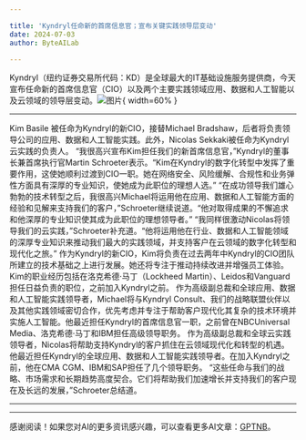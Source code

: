 ```yaml
---

title: 'Kyndryl任命新的首席信息官；宣布关键实践领导层变动'
date: 2024-07-03
author: ByteAILab

---
```


Kyndryl（纽约证券交易所代码：KD）是全球最大的IT基础设施服务提供商，今天宣布任命新的首席信息官（CIO）以及两个主要实践领域应用、数据和人工智能以及云领域的领导层变动。![图片](https://ai-techpark.com/wp-content/uploads/2024/07/Kyndryl-Appoints-960x540.jpg){ width=60% }

---

Kim Basile 被任命为Kyndryl的新CIO，接替Michael Bradshaw，后者将负责领导公司的应用、数据和人工智能实践。此外，Nicolas Sekkaki被任命为Kyndryl云实践的负责人。
“我很高兴宣布Kim担任我们的新首席信息官，”Kyndryl的董事长兼首席执行官Martin Schroeter表示。“Kim在Kyndryl的数字化转型中发挥了重要作用，这使她顺利过渡到CIO一职。她在网络安全、风险缓解、合规性和业务弹性方面具有深厚的专业知识，使她成为此职位的理想人选。”
“在成功领导我们雄心勃勃的技术转型之后，我很高兴Michael将运用他在应用、数据和人工智能方面的经验和见解来支持我们的客户，”Schroeter继续说道。“他对取得成果的不懈追求和他深厚的专业知识使其成为此职位的理想领导者。”
“我同样很激动Nicolas将领导我们的云实践，”Schroeter补充道。“他将运用他在行业、数据和人工智能领域的深厚专业知识来推动我们最大的实践领域，并支持客户在云领域的数字化转型和现代化之旅。”
作为Kyndryl的新CIO，Kim将负责在过去两年中Kyndryl的CIO团队所建立的技术基础之上进行发展。她还将专注于推动持续改进并增强员工体验。Kim的职业经历包括在洛克希德·马丁（Lockheed Martin）、Leidos和Vanguard担任日益负责的职位，之前加入Kyndryl之前。
作为高级副总裁和全球应用、数据和人工智能实践领导者，Michael将与Kyndryl Consult、我们的战略联盟伙伴以及其他实践领域密切合作，优先考虑并专注于帮助客户现代化其复杂的技术环境并实施人工智能。他最近担任Kyndryl的首席信息官一职，之前曾在NBCUniversal Media、洛克希德·马丁和IBM担任高级领导职务。
作为高级副总裁和全球云实践领导者，Nicolas将帮助支持Kyndryl的客户抓住在云领域现代化和转型的机遇。他最近担任Kyndryl的全球应用、数据和人工智能实践领导者。在加入Kyndryl之前，他在CMA CGM、IBM和SAP担任了几个领导职务。
“这些任命与我们的战略、市场需求和长期趋势高度契合。它们将帮助我们加速增长并支持我们的客户现在及长远的发展，”Schroeter总结道。

---
---
感谢阅读！如果您对AI的更多资讯感兴趣，可以查看更多AI文章：[GPTNB](https://gptnb.com)。